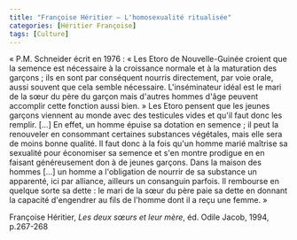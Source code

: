 ```yaml
---
title: "Françoise Héritier – L'homosexualité ritualisée"
categories: [Héritier Françoise]
tags: [Culture]
---
```


« P.M. Schneider écrit en 1976 : « Les Etoro de Nouvelle-Guinée croient que la semence est nécessaire à la croissance normale et à la maturation des garçons ; ils en sont par conséquent nourris directement, par voie orale, aussi souvent que cela semble nécessaire. L'inséminateur idéal est le mari de la sœur du père du garçon mais d'autres hommes d'âge peuvent accomplir cette fonction aussi bien. » Les Etoro pensent que les jeunes garçons viennent au monde avec des testicules vides et qu'il faut donc les remplir. [...] En effet, un homme épuise sa dotation en semence ; il peut la renouveler en consommant certaines substances végétales, mais elle sera de moins bonne qualité. Il faut donc à la fois qu'un homme marié maîtrise sa sexualité pour économiser sa semence et s'en montre prodigue en en faisant généreusement don à de jeunes garçons. Dans la maison des hommes […] un homme a l'obligation de nourrir de sa substance un apparenté, ici par alliance, ailleurs un consanguin parfois. Il rembourse en quelque sorte sa dette : le mari de la sœur du père paie sa dette en donnant la capacité d'engendrer au fils de l'homme dont il a reçu une femme. »

Françoise Héritier, _Les deux sœurs et leur mère_, éd. Odile Jacob, 1994, p.267-268